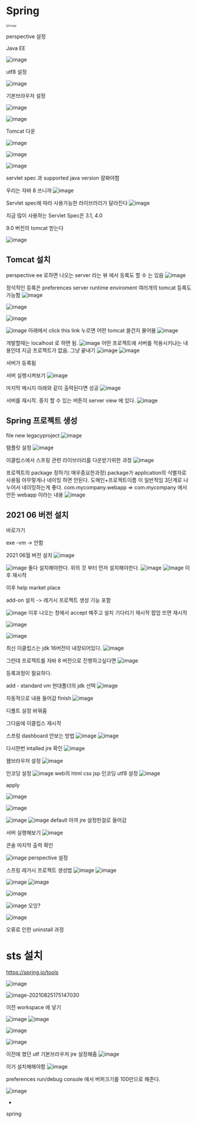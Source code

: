 # Spring

<img src="https://user-images.githubusercontent.com/65274952/130738482-57886aea-39a0-4a86-85d5-90b07fe5b70f.png" alt="image" style="zoom:50%;" />

perspective 설정

Java EE 

![image](https://user-images.githubusercontent.com/65274952/130738901-e058f554-88b0-49aa-9238-9c5307cf22f2.png)

utf8 설정

![image](https://user-images.githubusercontent.com/65274952/130739415-fa86ccf1-b92b-4b31-8bb3-7dd1a84c1d75.png)

기본브라우저 설정

![image](https://user-images.githubusercontent.com/65274952/130739177-f919ebb1-c0a9-43c5-92da-939ce23de7ef.png)



![image](https://user-images.githubusercontent.com/65274952/130739492-49fb6001-6e81-45ea-8dab-8a4add0fcc56.png)



Tomcat 다운

![image](https://user-images.githubusercontent.com/65274952/130739789-4b68f803-71ad-4696-9d59-996d715e754e.png)

![image](https://user-images.githubusercontent.com/65274952/130739923-949bc2c1-3f2c-445d-a768-bc347f4e49cd.png)

![image](https://user-images.githubusercontent.com/65274952/130739955-7547c928-021e-4e69-a17f-ba7909839cbc.png)

servlet spec 과 
supported java version 잘봐야함 

우리는 자바 8 쓰니까
![image](https://user-images.githubusercontent.com/65274952/130740115-f40a3d4f-5cd7-41f2-b563-84c54a88e3b9.png)

Servlet spec에 따라 사용가능한 라이브러리가 달라진다
![image](https://user-images.githubusercontent.com/65274952/130740196-dfacbc88-288e-47a9-811a-ab67e0e924c8.png)

지금 많이 사용하는 Servlet Spec은 3.1, 4.0

9.0 버전의 tomcat 받는다

![image](https://user-images.githubusercontent.com/65274952/130740634-dec76381-01b1-4548-a9cf-68109230dcbe.png)







## Tomcat 설치

perspective ee 로하면 나오는 server 라는 뷰 에서 등록도 할 수 는 있음
![image](https://user-images.githubusercontent.com/65274952/130740919-c17076d7-0aa9-429c-86d9-72bc40001e7d.png)

정석적인 등록은 preferences server runtime enviroment
여러개의 tomcat 등록도 가능함
![image](https://user-images.githubusercontent.com/65274952/130741033-4bf33e95-f495-4c08-8035-b3e4df71508d.png)

![image](https://user-images.githubusercontent.com/65274952/130741123-e970a2af-416f-419a-b154-994d799ac82b.png)

![image](https://user-images.githubusercontent.com/65274952/130741190-84d1d03d-e7e4-40c9-9fe1-84ad029c183c.png)

![image](https://user-images.githubusercontent.com/65274952/130741230-3ba1769b-fe48-479c-925b-46dc2511180d.png)
아래에서 click this link 누르면 어떤 tomcat 쓸건지 물어봄 
![image](https://user-images.githubusercontent.com/65274952/130741241-c243894a-cf66-4282-b69f-82f54eae72ac.png)


개발할때는 localhost 로 하면 됨.
![image](https://user-images.githubusercontent.com/65274952/130741419-77a335cd-5721-4aa0-83cb-c7f60ac9f520.png)
어떤 프로젝트에 서버를 적용시키냐는 내용인데 지금 프로젝트가 없음.
그냥 끝내기
![image](https://user-images.githubusercontent.com/65274952/130741534-490d6102-6485-4e50-84b6-2911c8f8c079.png)
![image](https://user-images.githubusercontent.com/65274952/130741654-99fc0427-84ee-4fcc-8dd3-373e4c2758cd.png)

서버가 등록됨

서버 실행시켜보기
![image](https://user-images.githubusercontent.com/65274952/130741987-82b1a8a3-d50e-4fea-a36e-1b501c548605.png)

마지막 메시지 아래와 같이 출력된다면 성공
![image](https://user-images.githubusercontent.com/65274952/130742031-2d2fdd3a-be8d-464d-ab78-964432ab525e.png)

서버를 재시작. 중지 할 수 있는 버튼이 server view 에 있다.
![image](https://user-images.githubusercontent.com/65274952/130742222-2fcd89ed-201f-4bcf-877a-ca86539e9925.png)



## Spring 프로젝트 생성

file new legacyproject
![image](https://user-images.githubusercontent.com/65274952/130742387-5cff82b1-9cb3-4d87-856a-3804cc9fced2.png)

탬플릿 설정
![image](https://user-images.githubusercontent.com/65274952/130742608-75d1d960-17f8-4c10-b110-ff9ff4aaf3c5.png)

이클립스에서 스프링 관련 라이브러리를 다운받기위한 과정
![image](https://user-images.githubusercontent.com/65274952/130742641-8319da2f-f1ca-4b0e-b45c-7b5e4bfd684e.png)

프로젝트의 package 정하기( 매우중요한과정)
package가 application의 식별자로 사용됨 아무렇게나 네이밍 하면 안된다.
도메인+프로젝트이름 이 일반적임
3단계로 나누어서 네이밍하는게 좋다. 
com.mycompany.webapp => com.mycompany 에서 만든 webapp 이라는 내용
![image](https://user-images.githubusercontent.com/65274952/130743030-1783db63-b8cc-4fdb-9913-c480cad12006.png)



## 2021 06 버전 설치

바로가기

exe -vm  -> 안함

2021 06월 버전 설치
![image](https://user-images.githubusercontent.com/65274952/130748869-718faa13-6b1b-42d0-8b44-5dce7bf3db4d.png)

![image](https://user-images.githubusercontent.com/65274952/130752903-7cf9906a-619e-478b-a322-ca8d43abcb19.png)
둘다 설치해야한다.
위의 것 부터 먼저 설치해야한다.
![image](https://user-images.githubusercontent.com/65274952/130753032-c4782cab-58f6-4dfa-a828-7864261a89e7.png)
![image](https://user-images.githubusercontent.com/65274952/130753051-3f760814-fa0e-4cfb-9fe8-0099c6ed95f6.png)
이후 재시작

이후 help market place

add-on 설치 -> 레거시 프로젝트 생성 기능 포함

![image](https://user-images.githubusercontent.com/65274952/130753297-70bca894-ddd8-4ce1-b136-0a526865cf1b.png)
이후 나오는 창에서 accept 해주고 설치 기다리기
재시작 팝업 뜨면 재시작



![image](https://user-images.githubusercontent.com/65274952/130753858-a6d25cf8-3842-4303-bbd4-a130b66179f4.png)

![image](https://user-images.githubusercontent.com/65274952/130753950-6eb06f98-8565-401e-80b1-c8ea3b1dac9e.png)

최신 이클립스는 jdk 16버전이 내장되어있다.
![image](https://user-images.githubusercontent.com/65274952/130754227-bb6f0828-8433-4d29-9554-879fb342fdbc.png)

그런데 프로젝트를 자바 8 버전으로 진행하고싶다면 
![image](https://user-images.githubusercontent.com/65274952/130754317-80581876-1595-4387-b428-9d1a887c11a6.png)

등록과정이 필요하다.

add - standard vm 
현대폴더의 jdk 선택
![image](https://user-images.githubusercontent.com/65274952/130754448-9a178430-3702-4adf-ae0c-ca76cbc73660.png)

자동적으로 내용 들어감
finish
![image](https://user-images.githubusercontent.com/65274952/130754502-f3d3559d-0b9c-42a6-9e44-729a243cbc30.png)

디폴트 설정 바꿔줌

그다음에 이클립스 재시작

스프링 dashboard 안보는 방법
![image](https://user-images.githubusercontent.com/65274952/130754931-4efd0f07-e451-46e1-8afe-e57e71fdff51.png)
![image](https://user-images.githubusercontent.com/65274952/130754963-afaba3b9-59f5-4aea-b4bd-99e3f82a4891.png)


다시한번 intalled jre 확인
![image](https://user-images.githubusercontent.com/65274952/130755058-9feea70c-8e2e-499e-b90c-fea233ad5ab9.png)

웹브라우저 설정
![image](https://user-images.githubusercontent.com/65274952/130755196-c49f8897-158b-4a97-ba00-f82708010204.png)

인코딩 설정
![image](https://user-images.githubusercontent.com/65274952/130755236-3d1faaa2-af45-4709-ad7f-c22d707de9c9.png)
web의 html css jsp 인코딩 utf8 설정
![image](https://user-images.githubusercontent.com/65274952/130755281-ec5e1b08-9aff-4e18-8fd3-84888e0eecc0.png)

apply

![image](https://user-images.githubusercontent.com/65274952/130755431-f0e1b903-3a3c-473e-bf4c-e9c3d1088337.png)

![image](https://user-images.githubusercontent.com/65274952/130755460-56a99df7-0147-4892-a655-abde97570b53.png)

![image](https://user-images.githubusercontent.com/65274952/130755488-33cda3fc-63df-4a7c-83a2-2651fe80544d.png)
![image](https://user-images.githubusercontent.com/65274952/130755573-fd9fbd12-7271-47ec-ac74-2b0a8e285588.png)
default 아까 jre 설정한걸로 들어감

서버 실행해보기
![image](https://user-images.githubusercontent.com/65274952/130755630-3edb5618-9d93-43b4-a0fb-9841fb617788.png)

콘솔 마지막 출력 확인

![image](https://user-images.githubusercontent.com/65274952/130755786-23adad13-7de2-4f68-8e30-8fcf580de0d4.png)
perspective 설정

스프링 레거시 프로젝트 생성법
![image](https://user-images.githubusercontent.com/65274952/130755868-d17b7699-5322-49d6-a4aa-1461a4e7b552.png)
![image](https://user-images.githubusercontent.com/65274952/130755887-24ba90d3-8075-47bd-8c1e-f3fa43337ae5.png)

![image](https://user-images.githubusercontent.com/65274952/130755934-2405237a-e499-4315-b09f-024d80de18ef.png)
![image](https://user-images.githubusercontent.com/65274952/130755998-3afc6c7f-d8ed-4bd3-85d6-dccf8f1af5de.png)

![image](https://user-images.githubusercontent.com/65274952/130756034-a6235c68-14c3-40e0-9408-b483c2acd95d.png)

![image](https://user-images.githubusercontent.com/65274952/130756104-110634bf-f431-4a82-9cf2-825ddd22dc3d.png)
오잉?

![image](https://user-images.githubusercontent.com/65274952/130757088-b39bcc55-818f-425c-802c-364f6bce45a5.png)

오류로 인한 uninstall 과정



# sts 설치

https://spring.io/tools



![image](https://user-images.githubusercontent.com/65274952/130759777-172b2194-b2c0-479b-9d80-a97ecb62e3e7.png)

![image-20210825175147030](C:\Users\mwe22\AppData\Roaming\Typora\typora-user-images\image-20210825175147030.png)

이전 workspace 에 넣기 







![image](https://user-images.githubusercontent.com/65274952/130761416-65bbd160-a654-4adf-80aa-2fbfbc1ac702.png)
![image](https://user-images.githubusercontent.com/65274952/130761464-93ca98ce-f844-4a21-abdc-1f1f40f758d5.png)

![image](https://user-images.githubusercontent.com/65274952/130762152-4615ce40-479e-4934-892c-457ee450d5a5.png)

![image](https://user-images.githubusercontent.com/65274952/130762829-6777e872-fd4b-4320-aa83-0c861c42af2e.png)

이전에 했던 
utf
기본브라우저
jre 설정해줌
![image](https://user-images.githubusercontent.com/65274952/130763383-a230bd6b-2010-4544-a015-2bd62a9209f7.png)

이거 설치해해야함
![image](https://user-images.githubusercontent.com/65274952/130764464-2e6a5535-1d9e-4127-997c-32baab577320.png)

preferences run/debug console 에서 버퍼크기를 100만으로 해준다.

![image](https://user-images.githubusercontent.com/65274952/130764812-1fa64d55-2005-43f7-8bb8-cb379f7d9c29.png)

+
spring

